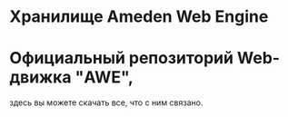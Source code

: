 Хранилище Ameden Web Engine
==

Официальный репозиторий Web-движка "AWE",
=
здесь вы можете скачать все, что с ним связано.

